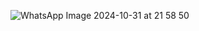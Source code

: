 ![WhatsApp Image 2024-10-31 at 21 58 50](https://github.com/user-attachments/assets/6d40b1ed-3f8a-4b76-b3b5-de819bff61b3)

